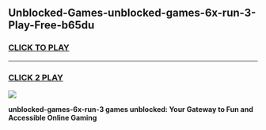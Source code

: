 
## Unblocked-Games-unblocked-games-6x-run-3-Play-Free-b65du
<h3>
<a href="https://premium76.site?title=unblocked-games-6x-run-3&ref=23A">CLICK TO PLAY</a></h3>
<hr>

<h3>
<a href="https://premium76.site?title=unblocked-games-6x-run-3&ref=23A">CLICK 2 PLAY</a>
  
</h3>

<a href="https://premium76.site?title=unblocked-games-6x-run-3&ref=23A"><img src="https://clearcache.store/games.png"></a>


**unblocked-games-6x-run-3 games unblocked: Your Gateway to Fun and Accessible Online Gaming**
